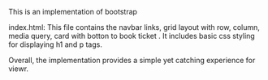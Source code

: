 This is an implementation of bootstrap

index.html: This file contains the navbar links, grid layout with row, column, media query, card with botton to book ticket . It includes basic css styling for displaying h1 and p tags.

Overall, the implementation provides a simple yet catching experience for viewr.
